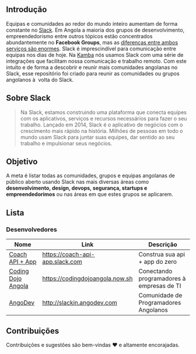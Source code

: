 ## Introdução

Equipas e comunidades ao redor do mundo inteiro aumentam de forma constante no [Slack](https://slack.com/). Em Angola a maioria dos grupos de desenvolvimento, empreendedorismo entre outros tópicos estão concentrados abundantemente no **Facebook Groups**, mas as [diferenças entre ambos serviços são enormes](https://www.thecontentmarketingacademy.co.uk/slack-vs-facebook-groups/). Slack é imprescindível para comunicação entre equipas nos dias de hoje. Na [Kamba](http://usekamba.com/) nós usamos Slack com uma série de integrações que facilitam nossa comunicação e trabalho remoto. Com este intuito e de forma a descobrir e reunir mais comunidades angolanas no Slack, esse repositório foi criado para reunir as comunidades ou grupos angolanos à  volta do Slack.

## Sobre Slack

> Na Slack, estamos construindo uma plataforma que conecta equipes com os aplicativos, serviços e recursos necessários para fazer o seu trabalho. Lançado em 2014, Slack é o aplicativo de negócios com o crescimento mais rápido na história. Milhões de pessoas em todo o mundo usam Slack para juntar suas equipes, dar sentido ao seu trabalho e impulsionar seus negócios.

## Objetivo

A meta é listar todas as comunidades, grupos e equipas angolanas de público aberto usando Slack nas mais diversas áreas como **desenvolvimento, design, devops, segurança, startups e empreendedorimos** ou nas áreas em que estes grupos se aplicarem.

## Lista

### Desenvolvedores

Nome | Link | Descrição
--- | --- | ---
[Coach API + App](https://coach-api-app.slack.com) | https://coach-api-app.slack.com | Construa sua api + app do zero
[Coding Dojo Angola](https://codingdojoangola.slack.com) | https://codingdojoangola.now.sh | Conectando programadores à empresas de TI
[AngoDev](http://slackin.angodev.com) | http://slackin.angodev.com | Comunidade de Programadores Angolanos

## Contribuições

Contribuições e sugestões são bem-vindas ❤️ e altamente encorajadas.





